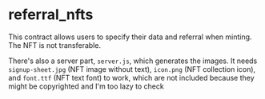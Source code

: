 # referral_nfts

This contract allows users to specify their data and referral when minting. The NFT is not transferable.

There's also a server part, `server.js`, which generates the images. It needs `signup-sheet.jpg` (NFT image without text), `icon.png` (NFT collection icon), and `font.ttf` (NFT text font) to work, which are not included because they might be copyrighted and I'm too lazy to check
